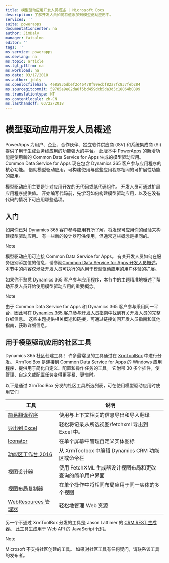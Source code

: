 ```yaml
---
title: 模型驱动应用开发人员概述 | Microsoft Docs
description: 了解开发人员如何将值添加到模型驱动应用中。
services: ''
suite: powerapps
documentationcenter: na
author: JimDaly
manager: faisalmo
editor: ''
tags: ''
ms.service: powerapps
ms.devlang: na
ms.topic: article
ms.tgt_pltfrm: na
ms.workload: na
ms.date: 03/17/2018
ms.author: jdaly
ms.openlocfilehash: 4e8a935dbef2c46478f99ecbf82a7fc837feb284
ms.sourcegitcommit: 59785e9e82da8f5bd459dcb5da3d5c18064b0899
ms.translationtype: HT
ms.contentlocale: zh-CN
ms.lasthandoff: 03/22/2018
---
```

# <a name="model-driven-apps-developer-overview"></a>模型驱动应用开发人员概述

PowerApps 为用户、企业、合作伙伴、独立软件供应商 (ISV) 和系统集成商 (SI) 提供了用于生成业务线应用的功能强大的平台。 此版本中 PowerApps 的新增功能是使用新的 Common Data Service for Apps 生成的模型驱动应用。 Common Data Service for Apps 现在包含 Dynamics 365 客户参与应用程序的核心功能。 借助模型驱动应用，可构建使用与这些应用程序相同的可扩展性功能的应用。

模型驱动应用主要是针对应用开发的无代码或低代码组件。 开发人员可通过扩展应用程序提供值。 开始编写代码前，先学习如何构建模型驱动应用，以及在没有代码的情况下可应用哪些选项。 

## <a name="get-started"></a>入门
如果你已对 Dynamics 365 客户参与应用有所了解，将发现可应用你的经验来构建模型驱动应用。 有一些新的设计器可供使用，但通常这些概念是相同的。

> [!NOTE]
> 模型驱动应用可连接 Common Data Service for Apps。 有关开发人员如何在服务级别添加值的信息，请参阅[Common Data Service for Apps 开发人员概述](../common-data-service/overview.md)。
> 本节中的内容仅涉及开发人员可执行的适用于模型驱动应用的用户体验的扩展。 

如果你不熟悉 Dynamics 365 客户参与应用程序，本节中的主题精准地概述了帮助开发人员开始使用模型驱动应用的重要概念。 

> [!NOTE]
> 由于 Common Data Service for Apps 和 Dynamics 365 客户参与采用同一平台，因此可在 [Dynamics 365 客户参与开发人员指南](/dynamics365/customer-engagement/developer/developer-guide)中找到有关开发人员的完整详细信息。 这些主题提供相关概述和链接，可通过链接访问开发人员指南和其他指南，获取详细信息。


## <a name="community-tools-for-model-driven-apps"></a>用于模型驱动应用的社区工具

Dynamics 365 社区创建工具！ 许多最常见的工具通过在 [XrmToolBox](https://www.xrmtoolbox.com/) 中进行分发。 XrmToolBox 是连接到 Common Data Service for Apps 的 Windows 应用程序，提供用于简化自定义、配置和操作任务的工具。 它附带 30 多个插件，使管理、自定义或配置任务变得更容易、更省时。

以下是通过 XrmToolBox 分发的社区工具所选列表，可在使用模型驱动应用时使用它们

|工具  |说明  |
|---------|---------|
|[简易翻译程序](https://www.xrmtoolbox.com/plugins/MsCrmTools.Translator/)|使用与上下文相关的信息导出和导入翻译|
|[导出到 Excel](https://www.xrmtoolbox.com/plugins/Ryr.XrmToolBox.ExportToExcel/)|轻松将记录从所选视图/fetchxml 导出到 Excel 中。|
|[Iconator](https://www.xrmtoolbox.com/plugins/MscrmTools.Iconator/)|在单个屏幕中管理自定义实体图标|
|[功能区工作台 2016](https://www.xrmtoolbox.com/plugins/RibbonWorkbench2016/)|从 XrmToolbox 中编辑 Dynamics CRM 功能区或命令栏|
|[视图设计器](https://www.xrmtoolbox.com/plugins/Cinteros.XrmToolBox.ViewDesigner/)|使用 FetchXML 生成器设计视图布局和更改查询的简单用户界面|
|[视图布局复制器](https://www.xrmtoolbox.com/plugins/MsCrmTools.ViewLayoutReplicator/)|在单个操作中将相同布局应用于同一实体的多个视图|
|[WebResources 管理器](https://www.xrmtoolbox.com/plugins/MsCrmTools.WebResourcesManager/)|轻松地管理 Web 资源|

另一个不通过 XrmToolBox 分发的工具是 Jason Lattimer 的 [CRM REST 生成器](https://github.com/jlattimer/CRMRESTBuilder)。 此工具生成用于 Web API 的 JavaScript 代码。

> [!NOTE]
> Microsoft 不支持社区创建的工具。 如果对社区工具有任何疑问，请联系该工具的发布者。




